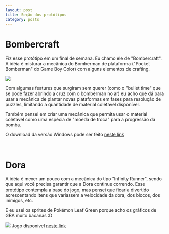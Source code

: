 ```yaml
---
layout: post
title: Seção dos protótipos
category: posts
---
```


<h1> Bombercraft </h1>

Fiz esse protótipo em um final de semana. Eu chamo ele de "Bombercraft". A idéia é misturar a mecânica do Bomberman de plataforma ("Pocket Bomberman" do Game Boy Color) com alguns elementos de crafting. 

<img src="http://esponja92.github.io/images/bombercraft.jpg" />

Com algumas features que surgiram sem querer (como o "bullet time" que se pode fazer abrindo a cruz com o bomberman no ar) eu acho que dá para usar a mecânica de plantar novas plataformas em fases para resolução de puzzles, limitando a quantidade de material coletável disponível.

Também pensei em criar uma mecânica que permita usar o material coletável como uma espécia de "moeda de troca" para a progressão da bomba.

O download da versão Windows pode ser feito <a href="http://esponja92.github.io/bombercraft/exe/bombercraft.rar"> neste link </a> 

<br>

<h1> Dora </h1>

A idéia é mexer um pouco com a mecânica do tipo "Infinity Runner", sendo que aqui você precisa garantir que a Dora continue correndo. Esse protótipo contempla a base do jogo, mas pensei que ficaria divertido acrescentando itens que variassem a velocidade da dora, dos blocos, dos inimigos, etc.

E eu usei os sprites de Pokémon Leaf Green porque acho os gráficos de GBA muito bacanas :D

<img src="http://esponja92.github.io/images/dora.PNG" />
Jogo disponível <a href="https://esponja92.github.io/dora/html5/"> neste link </a> 